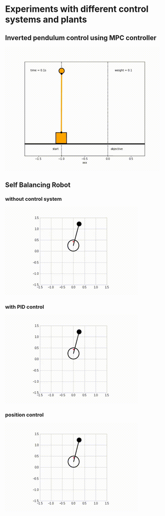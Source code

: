 # Experiments with different control systems and plants

## Inverted pendulum control using MPC controller 

![](variable_mass_inv_pendulum_MPC.gif)

## Self Balancing Robot
### without control system
![](/media/without_control_system.gif)

### with PID control
![](/media/with_PID.gif)

### position control
![](/media/position.gif)


